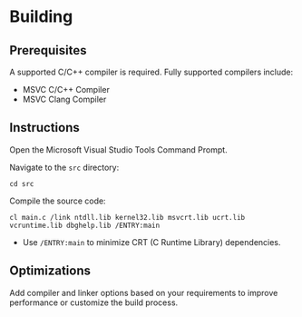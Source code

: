 # __Building__

## __Prerequisites__

A supported C/C++ compiler is required. Fully supported compilers include:

* MSVC C/C++ Compiler
* MSVC Clang Compiler

## __Instructions__

Open the Microsoft Visual Studio Tools Command Prompt.

Navigate to the `src` directory:

    cd src

Compile the source code:

    cl main.c /link ntdll.lib kernel32.lib msvcrt.lib ucrt.lib vcruntime.lib dbghelp.lib /ENTRY:main

* Use `/ENTRY:main` to minimize CRT (C Runtime Library) dependencies.

## __Optimizations__

Add compiler and linker options based on your requirements to improve performance or customize the build process.